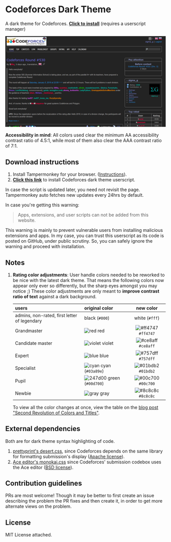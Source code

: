 # Codeforces Dark Theme

A dark theme for Codeforces. [**Click to install**](https://github.com/GaurangTandon/codeforces-darktheme/raw/master/codeforces-darktheme.user.js) (requires a userscript manager)

![screenshot of home page](./imgs/screenshot.png)

**Accessibility in mind**: All colors used clear the minimum AA accessibility contrast ratio of 4.5:1, while most of them also clear the AAA contrast ratio of 7:1.

## Download instructions

1. Install Tampermonkey for your browser. ([Instructions](https://tampermonkey.net/)).
2. [**Click this link**](https://github.com/GaurangTandon/codeforces-darktheme/raw/master/codeforces-darktheme.user.js) to install Codeforces dark theme userscript.

In case the script is updated later, you need not revisit the page. Tampermonkey auto fetches new updates every 24hrs by default. 

In case you're getting this warning:

> Apps, extensions, and user scripts can not be added from this website.

This warning is mainly to prevent vulnerable users from installing malicious extensions and apps. In my case, you can trust this userscript as its code is posted on GitHub, under public scrutiny. So, you can safely ignore the warning and proceed with installation.

## Notes

1. **Rating color adjustments**: User handle colors needed to be reworked to be nice with the latest dark theme. That means the following colors now appear only ever so differently, but the sharp eyes amongst you may notice ;) These color adjustments are only meant to **improve contrast ratio of text** against a dark background.

    | users                                        | original color                                                            |                             new color                              |
    | -------------------------------------------- | ------------------------------------------------------------------------- | :----------------------------------------------------------------: |
    | admins, non-rated, first letter of legendary | black (`#000`)                                                            |                           white (`#fff`)                           |
    | Grandmaster                                  | ![red](https://placehold.it/15/ff0000/000000?text=+) red                  | ![#ff4747](https://placehold.it/15/ff4747/000000?text=+) `#ff4747` |
    | Candidate master                             | ![violet](https://placehold.it/15/aa00aa/000000?text=+) violet            | ![#ce8aff](https://placehold.it/15/ce8aff/000000?text=+) `#ce8aff` |
    | Expert                                       | ![blue](https://placehold.it/15/0000ff/000000?text=+) blue                | ![#757dff](https://placehold.it/15/757dff/000000?text=+) `#757dff` |
    | Specialist                                   | ![cyan](https://placehold.it/15/03A89E/000000?text=+) cyan (`#03a89e`)    | ![#01bdb2](https://placehold.it/15/01bdb2/000000?text=+) `#01bdb2` |
    | Pupil                                        | ![247d00](https://placehold.it/15/247d00/000000?text=+) green (`#00d700`) | ![#00c700](https://placehold.it/15/00c700/000000?text=+) `#00c700` |
    | Newbie                                       | ![gray](https://placehold.it/15/808080/000000?text=+) gray                | ![#8c8c8c](https://placehold.it/15/8c8c8c/000000?text=+) `#8c8c8c` |

    To view all the color changes at once, view the table on the [blog post "Second Revolution of Colors and Titles"](https://codeforces.com/blog/entry/20638).

## External dependencies

Both are for dark theme syntax highlighting of code.

1. [prettyprint's desert.css](https://github.com/google/code-prettify/blob/master/styles/desert.css), since Codeforces depends on the same library for formatting submission's display ([Apache license](https://github.com/google/code-prettify/blob/master/COPYING)).
2. [Ace editor's monokai.css](https://github.com/ajaxorg/ace/blob/master/lib/ace/theme/monokai.css) since Codeforces' submission codebox uses the Ace editor ([BSD license](https://github.com/ajaxorg/ace/blob/master/LICENSE)).

## Contribution guidelines

PRs are most welcome! Though it may be better to first create an issue describing the problem the PR fixes and then create it, in order to get more alternate views on the problem.

## License

MIT License attached.

